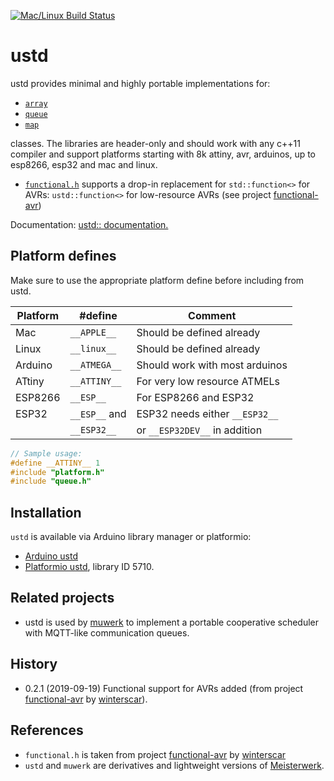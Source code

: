 [![Mac/Linux Build Status](https://travis-ci.org/muwerk/ustd.svg?branch=master)](https://travis-ci.org/muwerk/ustd)

# ustd

ustd provides minimal and highly portable implementations for:

* [`array`](https://muwerk.github.io/ustd/docs/classustd_1_1array.html)
* [`queue`](https://muwerk.github.io/ustd/docs/classustd_1_1queue.html)
* [`map`](https://muwerk.github.io/ustd/docs/classustd_1_1map.html)

classes. The libraries are header-only and should work with any c++11 compiler and support platforms starting with 8k attiny, avr, arduinos, up to esp8266, esp32 and mac and linux.

* [`functional.h`](https://muwerk.github.io/ustd/docs/functional_8h.html) supports a drop-in replacement for `std::function<>` for AVRs: `ustd::function<>` for low-resource AVRs (see project [functional-avr](https://github.com/winterscar/functional-avr))

Documentation: [ustd:: documentation.](https://muwerk.github.io/ustd/docs/index.html)

## Platform defines

Make sure to use the appropriate platform define before including from ustd.

| Platform   | #define       | Comment                        |
|------------|---------------|--------------------------------|
| Mac        | `__APPLE__`   | Should be defined already      |
| Linux      | `__linux__`   | Should be defined already      |
| Arduino    | `__ATMEGA__`  | Should work with most arduinos |
| ATtiny     | `__ATTINY__`  | For very low resource ATMELs   |
| ESP8266    | `__ESP__`     | For ESP8266 and ESP32          |
| ESP32      | `__ESP__` and | ESP32 needs either `__ESP32__` |
|            | `__ESP32__`   | or `__ESP32DEV__` in addition  |

```c++
// Sample usage:
#define __ATTINY__ 1
#include "platform.h"
#include "queue.h"
```

## Installation

`ustd` is available via Arduino library manager or platformio:

* [Arduino ustd](https://www.arduinolibraries.info/libraries/muwerk-ustd-library)
* [Platformio ustd](https://platformio.org/lib/show/5710/ustd/examples?file=ustd-test.cpp), library ID 5710.

## Related projects

* ustd is used by [muwerk](https://github.com/muwerk/muwerk) to implement a portable cooperative scheduler with MQTT-like communication queues.

## History

* 0.2.1 (2019-09-19) Functional support for AVRs added (from project [functional-avr](https://github.com/winterscar/functional-avr) by [winterscar](https://github.com/winterscar)).

## References

* `functional.h` is taken from project [functional-avr](https://github.com/winterscar/functional-avr) by [winterscar](https://github.com/winterscar)
* `ustd` and `muwerk` are derivatives and lightweight versions of [Meisterwerk](https://github.com/yeasoft/Meisterwerk).
